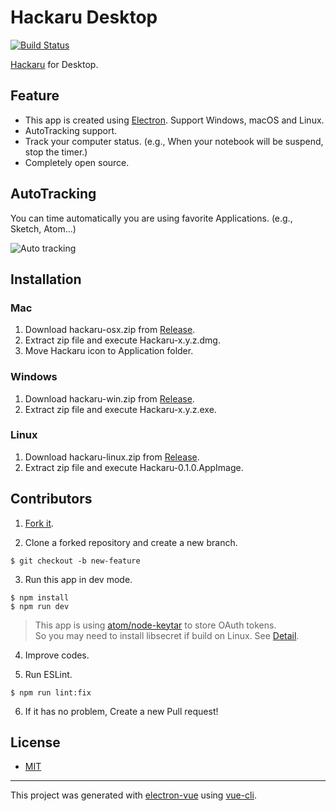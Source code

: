 # Hackaru Desktop

[![Build Status](https://travis-ci.org/ktmouk/hackaru-desktop.svg?branch=master)](https://travis-ci.org/ktmouk/hackaru-desktop)

[Hackaru](https://github.com/ktmouk/hackaru) for Desktop.

## Feature

- This app is created using [Electron](https://github.com/electron/electron). Support Windows, macOS and Linux.
- AutoTracking support.
- Track your computer status. (e.g., When your notebook will be suspend, stop the timer.)
- Completely open source.

## AutoTracking
You can time automatically you are using favorite Applications. (e.g., Sketch, Atom...)

![Auto tracking](./docs/images/auto-tracking.gif)

## Installation

### Mac
 1. Download hackaru-osx.zip from [Release](https://github.com/ktmouk/hackaru-desktop/releases).
 2. Extract zip file and execute Hackaru-x.y.z.dmg.
 3. Move Hackaru icon to Application folder.

### Windows
 1. Download hackaru-win.zip from [Release](https://github.com/ktmouk/hackaru-desktop/releases).
 2. Extract zip file and execute Hackaru-x.y.z.exe.

### Linux
 1. Download hackaru-linux.zip from [Release](https://github.com/ktmouk/hackaru-desktop/releases).
 2. Extract zip file and execute Hackaru-0.1.0.AppImage.


## Contributors

1. [Fork it](https://github.com/ktmouk/hackaru-desktop/fork).

2. Clone a forked repository and create a new branch.
```
$ git checkout -b new-feature
```

3. Run this app in dev mode.
```
$ npm install
$ npm run dev
```
> This app is using [atom/node-keytar](https://github.com/atom/node-keytar) to store OAuth tokens.  
> So you may need to install libsecret if build on Linux. See [Detail](https://github.com/atom/node-keytar).

4. Improve codes.

5. Run ESLint.
```
$ npm run lint:fix
```

6. If it has no problem, Create a new Pull request!

## License

- [MIT](./LICENSE)

---

This project was generated with [electron-vue](https://github.com/SimulatedGREG/electron-vue) using [vue-cli](https://github.com/vuejs/vue-cli).
